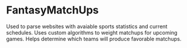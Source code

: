 FantasyMatchUps
===============
Used to parse websites with avaiable sports statistics and current schedules.
Uses custom algorithms to weight matchups for upcoming games.
Helps determine which teams will produce favorable matchups. 
